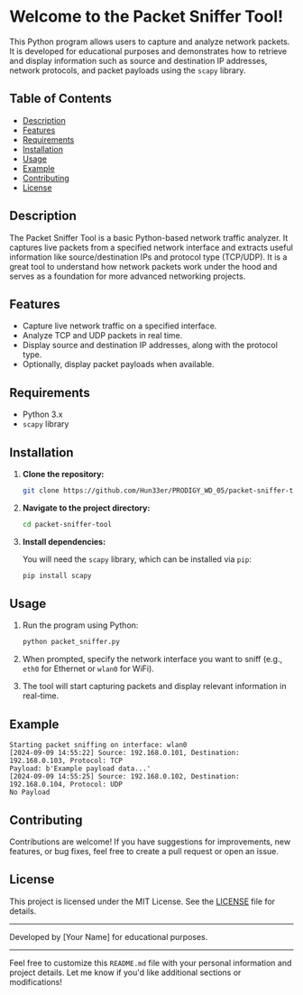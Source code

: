 # Welcome to the Packet Sniffer Tool!

This Python program allows users to capture and analyze network packets. It is developed for educational purposes and demonstrates how to retrieve and display information such as source and destination IP addresses, network protocols, and packet payloads using the `scapy` library.

## Table of Contents

- [Description](#description)
- [Features](#features)
- [Requirements](#requirements)
- [Installation](#installation)
- [Usage](#usage)
- [Example](#example)
- [Contributing](#contributing)
- [License](#license)

## Description

The Packet Sniffer Tool is a basic Python-based network traffic analyzer. It captures live packets from a specified network interface and extracts useful information like source/destination IPs and protocol type (TCP/UDP). It is a great tool to understand how network packets work under the hood and serves as a foundation for more advanced networking projects.

## Features

- Capture live network traffic on a specified interface.
- Analyze TCP and UDP packets in real time.
- Display source and destination IP addresses, along with the protocol type.
- Optionally, display packet payloads when available.

## Requirements

- Python 3.x
- `scapy` library

## Installation

1. **Clone the repository:**

    ```bash
    git clone https://github.com/Hun33er/PRODIGY_WD_05/packet-sniffer-tool.git
    ```

2. **Navigate to the project directory:**

    ```bash
    cd packet-sniffer-tool
    ```

3. **Install dependencies:**

    You will need the `scapy` library, which can be installed via `pip`:

    ```bash
    pip install scapy
    ```

## Usage

1. Run the program using Python:

    ```bash
    python packet_sniffer.py
    ```

2. When prompted, specify the network interface you want to sniff (e.g., `eth0` for Ethernet or `wlan0` for WiFi).

3. The tool will start capturing packets and display relevant information in real-time.

## Example

```
Starting packet sniffing on interface: wlan0
[2024-09-09 14:55:22] Source: 192.168.0.101, Destination: 192.168.0.103, Protocol: TCP
Payload: b'Example payload data...'
[2024-09-09 14:55:25] Source: 192.168.0.102, Destination: 192.168.0.104, Protocol: UDP
No Payload
```

## Contributing

Contributions are welcome! If you have suggestions for improvements, new features, or bug fixes, feel free to create a pull request or open an issue.

## License

This project is licensed under the MIT License. See the [LICENSE](LICENSE) file for details.

---

Developed by [Your Name] for educational purposes.

---

Feel free to customize this `README.md` file with your personal information and project details. Let me know if you'd like additional sections or modifications!
